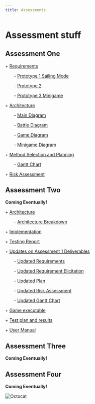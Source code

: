 ```yaml
---
title: Assessments
---
```


Assessment stuff
=====


## Assessment One
<p> + <a href="https://github.com/7SeasOfSomething/All-Hands-On-Deck/blob/master/docs/assessment1/req1.pdf">Requirements </a></p>

<p> &nbsp;&nbsp;&nbsp;&nbsp;&nbsp;&nbsp; - <a href="https://raw.githubusercontent.com/7SeasOfSomething/All-Hands-On-Deck/master/docs/assessment1/prototypes/SailingModePrototype1.jpg">Prototype 1 Sailing Mode</a></p>
<p> &nbsp;&nbsp;&nbsp;&nbsp;&nbsp;&nbsp; - <a href="https://raw.githubusercontent.com/7SeasOfSomething/All-Hands-On-Deck/master/docs/assessment1/prototypes/Prototype2.jpg">Prototype 2</a></p>
<p> &nbsp;&nbsp;&nbsp;&nbsp;&nbsp;&nbsp; - <a href="https://raw.githubusercontent.com/7SeasOfSomething/All-Hands-On-Deck/master/docs/assessment1/prototypes/MinigamePrototype3.jpg">Prototype 3 Minigame</a></p>


<p> + <a href="https://github.com/7SeasOfSomething/All-Hands-On-Deck/blob/master/docs/assessment1/arch1.pdf">Architecture</a></p>

<p> &nbsp;&nbsp;&nbsp;&nbsp;&nbsp;&nbsp; - <a href="https://raw.githubusercontent.com/7SeasOfSomething/All-Hands-On-Deck/master/docs/assessment1/architecture/ArchitectureMain.jpg">Main Diagram</a></p>
<p> &nbsp;&nbsp;&nbsp;&nbsp;&nbsp;&nbsp; - <a href="https://raw.githubusercontent.com/7SeasOfSomething/All-Hands-On-Deck/master/docs/assessment1/architecture/ActivityDiagramBattle.jpg">Battle Diagram</a></p>
<p> &nbsp;&nbsp;&nbsp;&nbsp;&nbsp;&nbsp; - <a href="https://raw.githubusercontent.com/7SeasOfSomething/All-Hands-On-Deck/master/docs/assessment1/architecture/ActivityDiagramGame.jpg">Game Diagram</a></p>
<p> &nbsp;&nbsp;&nbsp;&nbsp;&nbsp;&nbsp; - <a href="https://raw.githubusercontent.com/7SeasOfSomething/All-Hands-On-Deck/master/docs/assessment1/architecture/ActivityDiagramMinigame.jpg">Minigame Diagram</a></p>


<p> + <a href="https://github.com/7SeasOfSomething/All-Hands-On-Deck/blob/master/docs/assessment1/plan1.pdf">Method Selection and Planning</a></p> 

<p> &nbsp;&nbsp;&nbsp;&nbsp;&nbsp;&nbsp; - <a href="https://github.com/7SeasOfSomething/All-Hands-On-Deck/blob/master/docs/assessment1/GanttChart1.pdf">Gantt Chart</a></p>


<p> + <a href="https://github.com/7SeasOfSomething/All-Hands-On-Deck/blob/master/docs/assessment1/risk1.pdf">Risk Assessment</a></p>

## Assessment Two
**Coming Eventually!**
<p> + <a href="https://github.com/7SeasOfSomething/All-Hands-On-Deck/blob/master/docs/assessment2/Arch2.pdf">Architecture</a></p>

<p> &nbsp;&nbsp;&nbsp;&nbsp;&nbsp;&nbsp; - <a href="https://github.com/7SeasOfSomething/All-Hands-On-Deck/blob/master/docs/assessments2/Architecture%20Breakdown%20(1).pdf">Architecture Breakdown</a></p>


<p> + <a href="https://github.com/7SeasOfSomething/All-Hands-On-Deck/blob/master/docs/assessment2/Impl2.pdf">Implementation</a></p>

<p> + <a href="https://github.com/7SeasOfSomething/All-Hands-On-Deck/blob/master/docs/assessment2/Test2.pdf">Testing Report</a></p>

<p> + <a href="https://github.com/7SeasOfSomething/All-Hands-On-Deck/blob/master/docs/assessment2/Updates2.pdf">Updates on Assessment 1 Deliverables</a></p>

<p> &nbsp;&nbsp;&nbsp;&nbsp;&nbsp;&nbsp; - <a href="https://github.com/7SeasOfSomething/All-Hands-On-Deck/blob/master/docs/assessments2/Updated%20Requirements.pdf">Updated Requirements</a></p>
<p> &nbsp;&nbsp;&nbsp;&nbsp;&nbsp;&nbsp; - <a href="https://github.com/7SeasOfSomething/All-Hands-On-Deck/blob/master/docs/assessments2/Updated%20Requirements%20Elicitation.pdf">Updated Requirement Elicitation</a></p>
<p> &nbsp;&nbsp;&nbsp;&nbsp;&nbsp;&nbsp; - <a href="https://github.com/7SeasOfSomething/All-Hands-On-Deck/blob/master/docs/assessments2/Updated%20Plan.pdf">Updated Plan</a></p>
<p> &nbsp;&nbsp;&nbsp;&nbsp;&nbsp;&nbsp; - <a href="https://github.com/7SeasOfSomething/All-Hands-On-Deck/blob/master/docs/assessments2/Updated%20Risk%20Assessment.pdf">Updated Risk Assessment</a></p>
<p> &nbsp;&nbsp;&nbsp;&nbsp;&nbsp;&nbsp; - <a href="https://github.com/7SeasOfSomething/All-Hands-On-Deck/blob/master/docs/assessments2/Gantt%20Chart2.pdf">Updated Gantt Chart</a></p>


 
<p> + <a href="https://github.com/7SeasOfSomething/All-Hands-On-Deck/blob/master/docs/assessment2/Updates2.pdf">Game executable</a></p>
<p> + <a href="https://github.com/7SeasOfSomething/All-Hands-On-Deck/blob/master/docs/assessment2/Updates2.pdf">Test plan and results</a></p>
<p> + <a href="https://github.com/7SeasOfSomething/All-Hands-On-Deck/blob/master/docs/assessment2/Updates2.pdf">User Manual</a></p>

## Assessment Three
**Coming Eventually!**
## Assessment Four
**Coming Eventually!**

![Octocat](https://assets-cdn.github.com/images/icons/emoji/octocat.png)

